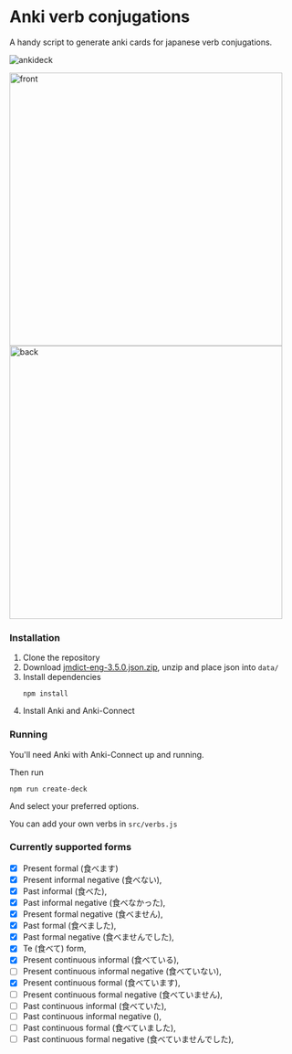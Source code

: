 # Anki verb conjugations

A handy script to generate anki cards for japanese verb conjugations.

![ankideck](https://github.com/uesteibar/anki-jp-verbs/assets/7823996/7d5a2037-63f6-4bc8-b5e7-71045f771dfd)

<img width="478" alt="front" src="https://github.com/uesteibar/anki-jp-verbs/assets/7823996/51d08ed7-2dae-4da3-871b-931a1a7accca">
<img width="478" alt="back" src="https://github.com/uesteibar/anki-jp-verbs/assets/7823996/f869451f-d80e-4756-aa0a-1b77bca16c39">


### Installation

1. Clone the repository
2. Download [jmdict-eng-3.5.0.json.zip](https://github.com/scriptin/jmdict-simplified/releases/tag/3.5.0+20240617121821), unzip and place json into `data/`
3. Install dependencies
    ```
    npm install
    ```
4. Install Anki and Anki-Connect


### Running

You'll need Anki with Anki-Connect up and running.

Then run

```
npm run create-deck
```

And select your preferred options.

You can add your own verbs in `src/verbs.js`

### Currently supported forms

- [x] Present formal (食べます)
- [x] Present informal negative (食べない),
- [x] Past informal (食べた),
- [x] Past informal negative (食べなかった),
- [x] Present formal negative (食べません),
- [x] Past formal (食べました),
- [x] Past formal negative (食べませんでした),
- [x] Te (食べて) form,
- [x] Present continuous informal (食べている),
- [ ] Present continuous informal negative (食べていない),
- [x] Present continuous formal (食べています),
- [ ] Present continuous formal negative (食べていません),
- [ ] Past continuous informal (食べていた),
- [ ] Past continuous informal negative (),
- [ ] Past continuous formal (食べていました),
- [ ] Past continuous formal negative (食べていませんでした),
